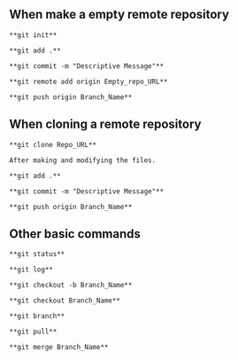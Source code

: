 ## When make a empty remote repository

    **git init**
    
    **git add .**
    
    **git commit -m "Descriptive Message"**
    
    **git remote add origin Empty_repo_URL**
    
    **git push origin Branch_Name**

## When cloning a remote repository

    **git clone Repo_URL**
    
    After making and modifying the files.
    
    **git add .**
    
    **git commit -m "Descriptive Message"**
    
    **git push origin Branch_Name**

## Other basic commands

    **git status**

    **git log**

    **git checkout -b Branch_Name**
      
    **git checkout Branch_Name**

    **git branch**
    
    **git pull**
    
    **git merge Branch_Name**
    
    
